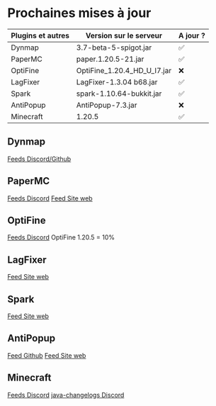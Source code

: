 # Prochaines mises à jour
| Plugins et autres        | Version sur le serveur      | A jour ?|
| ------------------------ | --------------------------- | ------- |
| Dynmap                   | 3.7-beta-5-spigot.jar       | ✅      |
| PaperMC                  | paper.1.20.5-21.jar         | ✅      |
| OptiFine                 | OptiFine_1.20.4_HD_U_I7.jar | ❌      |
| LagFixer                 | LagFixer-1.3.04 b68.jar     | ✅      |
| Spark                    | spark-1.10.64-bukkit.jar    | ✅      |
| AntiPopup                | AntiPopup-7.3.jar           | ❌      |
| Minecraft                | 1.20.5                      | ✅      |
## Dynmap
[Feeds Discord/Github](https://discord.com/channels/722722769950998560/722724450570600468)
## PaperMC
[Feeds Discord](https://discord.com/channels/289587909051416579/1232294974603661312)
[Feed Site web](https://papermc.io/downloads/paper)
## OptiFine
[Feeds Discord](https://discord.com/channels/423430686880301056/471762249476734977)
OptiFine 1.20.5 = 10%
## LagFixer
[Feed Site web](https://www.spigotmc.org/resources/1-17-1-20-5-lagfixer-%E2%9A%A1%EF%B8%8F-best-performance-solution-%E2%AD%95-500-servers-%E2%9C%85-folia-supported.111684/updates)
## Spark
[Feed Site web](https://spark.lucko.me/download)
## AntiPopup
[Feed Github](https://github.com/KaspianDev/AntiPopup/releases)
[Feed Site web](https://polymart.org/resource/antipopup-pro.4921/updates)
## Minecraft
[Feeds Discord](https://discord.com/channels/302094807046684672/1136326045918834859)
[java-changelogs Discord](https://discord.com/channels/302094807046684672/656622314309550129)
